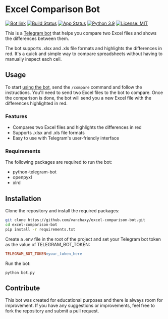 # Excel Comparison Bot



[![Bot link](https://badgen.net/badge/icon/telegram?icon=telegram&label)](https://t.me/ExcelComparisonBot)
[![Build Status](https://drone.ivanchenko.io/api/badges/vanchaxy/excel-comparison-bot/status.svg?ref=refs/heads/main)](https://drone.ivanchenko.io/vanchaxy/excel-comparison-bot)
[![App Status](https://argocd.ivanchenko.io/api/badge?name=excel-comparison-bot&revision=true)](https://argocd.ivanchenko.io/applications/excel-comparison-bot)
[![Python 3.9](https://img.shields.io/badge/python-3.9-blue.svg)](https://www.python.org/downloads/release/python-390/)
[![License: MIT](https://img.shields.io/badge/License-MIT-yellow.svg)](https://opensource.org/licenses/MIT)


This is a [Telegram bot](https://t.me/ExcelComparisonBot) that helps you compare two Excel files and shows the differences between them.

The bot supports .xlsx and .xls file formats and highlights the differences in red. It's a quick and simple way to compare spreadsheets without having to manually inspect each cell.

## Usage
To start [using the bot](https://t.me/ExcelComparisonBot), send the `/compare` command and follow the instructions. You'll need to send two Excel files to the bot to compare. Once the comparison is done, the bot will send you a new Excel file with the differences highlighted in red.

### Features
* Compares two Excel files and highlights the differences in red
* Supports .xlsx and .xls file formats
* Easy to use with Telegram's user-friendly interface
### Requirements
The following packages are required to run the bot:

* python-telegram-bot
* openpyxl
* xlrd
## Installation
Clone the repository and install the required packages:

```bash
git clone https://github.com/vanchaxy/excel-comparison-bot.git
cd excel-comparison-bot
pip install -r requirements.txt
```
Create a .env file in the root of the project and set your Telegram bot token as the value of TELEGRAM_BOT_TOKEN:

```makefile
TELEGRAM_BOT_TOKEN=your_token_here
```
Run the bot:
```
python bot.py
```
## Contribute
This bot was created for educational purposes and there is always room for improvement. If you have any suggestions or improvements, feel free to fork the repository and submit a pull request.
